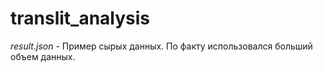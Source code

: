 # translit_analysis

*result.json* - Пример сырых данных. По факту использовался больший объем данных.
